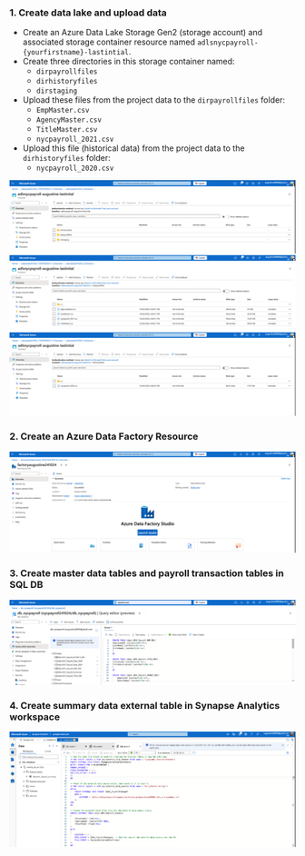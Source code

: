 ### 1. Create data lake and upload data
- Create an Azure Data Lake Storage Gen2 (storage account) and associated storage container resource named `adlsnycpayroll-{yourfirstname}-lastintial`.
- Create three directories in this storage container named:
    - `dirpayrollfiles`
    - `dirhistoryfiles`
    - `dirstaging`
- Upload these files from the project data to the `dirpayrollfiles` folder:
    - `EmpMaster.csv`
    - `AgencyMaster.csv`
    - `TitleMaster.csv`
    - `nycpayroll_2021.csv`
- Upload this file (historical data) from the project data to the `dirhistoryfiles` folder:
    - `nycpayroll_2020.csv`

![data-lake](../assets/data_lake_01.png)
![data-lake](../assets/data_lake_02.png)
![data-lake](../assets/data_lake_03.png)

### 2. Create an Azure Data Factory Resource
![factory](../assets/factory_01.png)

### 3. Create master data tables and payroll transaction tables in SQL DB
![sql-database](../assets/database_01.png)

### 4. Create summary data external table in Synapse Analytics workspace
![external_table](../assets/external_table.png)